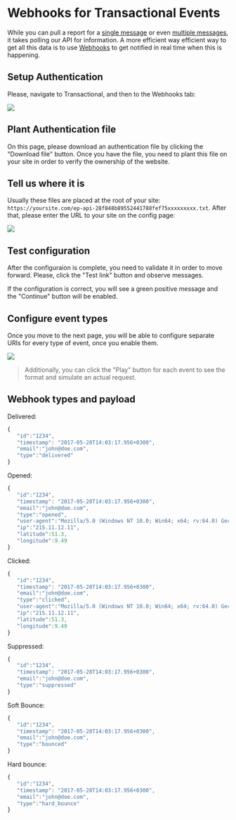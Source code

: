 # Webhooks for Transactional Events

While you can pull a report for a [single message](transactional-reporting-for-single-message) 
or even [multiple messages](transactional-reporting-for-multiple-messages), it takes polling our API 
 for information. A more efficient way efficient way to get all this data is to use 
 [Webhooks](https://en.wikipedia.org/wiki/Webhook) to get notified in real time when this is happening. 
  
## Setup Authentication

Please, navigate to Transactional, and then to the Webhooks tab:  

![](images/webhooks.png)

## Plant Authentication file 

On this page, please download an authentication file by clicking the "Download file" button. 
Once you have the file, you need to plant this file on your site in order to verify the ownership of the website.
 
## Tell us where it is 

Usually these files are placed at the root of your site: `https://yoursite.com/ep-api-28f848b89552441788fef75xxxxxxxxx.txt`. 
After that, please enter the URL to your site on the config page: 

![](images/webhooks-1.png)

## Test configuration

After the configuraion is complete, you need to validate it in order to move forward. 
Please, click the "Test link" button and observe messages. 

If the configuration is correct, you will see a green positive message and the "Continue" button will be enabled. 
 
## Configure event types

Once you move to the next page, you will be able to configure separate URIs for every type of event, once you enable them. 

![](images/webhooks-2.png)

> Additionally, you can click the "Play" button for each event to see the format and simulate an actual request.

## Webhook types and payload

Delivered:

~~~~ {.js .numberLines}
{
   "id":"1234", 
   "timestamp": "2017-05-28T14:03:17.956+0300",
   "email":"john@doe.com",
   "type":"delivered" 
}
~~~~

Opened:

~~~~ {.js .numberLines}
{
   "id":"1234", 
   "timestamp": "2017-05-28T14:03:17.956+0300",
   "email":"john@doe.com",
   "type":"opened",
   "user-agent":"Mozilla/5.0 (Windows NT 10.0; Win64; x64; rv:64.0) Gecko/20100101 Firefox/64.0",
   "ip":"215.11.12.11",
   "latitude":51.3,
   "longitude":9.49
}
~~~~

Clicked:

~~~~ {.js .numberLines}
{
   "id":"1234", 
   "timestamp": "2017-05-28T14:03:17.956+0300",
   "email":"john@doe.com",
   "type":"clicked",
   "user-agent":"Mozilla/5.0 (Windows NT 10.0; Win64; x64; rv:64.0) Gecko/20100101 Firefox/64.0",
   "ip":"215.11.12.11",
   "latitude":51.3,
   "longitude":9.49
}
~~~~

Suppressed:

~~~~ {.js .numberLines}
{
   "id":"1234", 
   "timestamp": "2017-05-28T14:03:17.956+0300",
   "email":"john@doe.com",
   "type":"suppressed" 
}
~~~~

Soft Bounce:

~~~~ {.js .numberLines}
{
   "id":"1234", 
   "timestamp": "2017-05-28T14:03:17.956+0300",
   "email":"john@doe.com",
   "type":"bounced" 
}
~~~~

Hard bounce:

~~~~ {.js .numberLines}
{
   "id":"1234", 
   "timestamp": "2017-05-28T14:03:17.956+0300",
   "email":"john@doe.com",
   "type":"hard_bounce" 
}
~~~~

